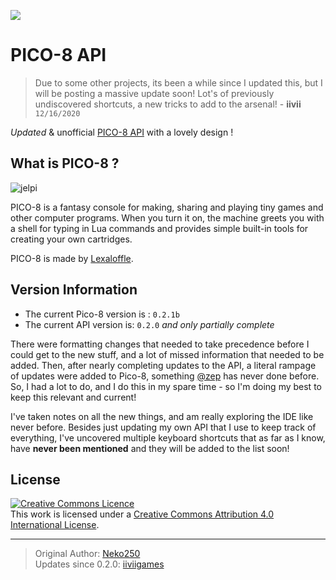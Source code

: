 
![](https://odd.codes/img/wiki/p8banner.png)

# PICO-8 API

> Due to some other projects, its been a while since I updated this, but I will be posting a massive update soon! Lot's of previously undiscovered shortcuts, a new tricks to add to the arsenal! - **iivii** `12/16/2020`

*Updated* & unofficial [PICO-8 API](https://www.lexaloffle.com/pico-8.php?page=manual) with a lovely design !

## What is PICO-8 ?

![jelpi](https://raw.githubusercontent.com/iiviigames/pico8-api/gh-pages/img/p8_jelpi.gif)

PICO-8 is a fantasy console for making, sharing and playing tiny games and other computer programs. When you turn it on, the machine greets you with a shell for typing in Lua commands and provides simple built-in tools for creating your own cartridges.

PICO-8 is made by [Lexaloffle](https://www.lexaloffle.com/pico-8.php).

## Version Information

+ The current Pico-8 version is : `0.2.1b`
+ The current API version is: `0.2.0` _and only partially complete_

There were formatting changes that needed to take precedence before I could get to the new stuff, and a lot of missed information that needed to be added. Then, after nearly completing updates to the API, a literal rampage of updates were added to Pico-8, something [@zep](https://twitter.com/lexaloffle) has never done before. So, I had a lot to do, and I do this in my spare time - so I'm doing my best to keep this relevant and current! 

I've taken notes on all the new things, and am really exploring the IDE like never before. Besides just updating my own API that I use to keep track of everything, I've uncovered multiple keyboard shortcuts that as far as I know, have **never been mentioned** and they will be added to the list soon!

## License

<a rel="license" href="http://creativecommons.org/licenses/by/4.0/"><img alt="Creative Commons Licence" style="border-width:0" src="https://i.creativecommons.org/l/by/4.0/88x31.png" /></a><br />This work is licensed under a <a rel="license" href="http://creativecommons.org/licenses/by/4.0/">Creative Commons Attribution 4.0 International License</a>.



---

> Original Author: [Neko250](https://neko250.github.io)  
> Updates since 0.2.0: [iiviigames](https://github.com/iiviigames)
